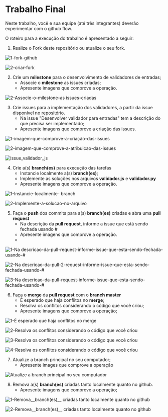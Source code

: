 # Trabalho Final

Neste trabalho, você e sua equipe (até três integrantes) deverão experimentar com o github flow.

O roteiro para a execução do trabalho é apresentado a seguir:

1. Realize o Fork deste repositório ou atualize o seu fork.

![1-fork-github](https://user-images.githubusercontent.com/12356493/235015325-7dfca351-5cf8-4f9f-bdd4-dc7bc4ebbcfd.png)

![2-criar-fork](https://user-images.githubusercontent.com/12356493/235015335-1943952c-6580-4113-9408-99237a348d2e.png)

2. Crie um __milestone__ para o desenvolvimento de validadores de entradas;
    - Associe o __milestone__ as issues criadas;
    - Apresente imagens que comprove a operação.


![2-Associe-o-milestone-as issues-criadas](https://user-images.githubusercontent.com/12356493/235015453-1e9b94d1-9528-4c03-bdea-8f4f4413a9f4.png)


3. Crie issues para a implementação dos validadores, a partir da issue disponível no repositório.
    - Na issue "Desenvolver validador para entradas" tem a descrição do que precisa ser implementado;
    - Apresente imagens que comprove a criação das issues.

![1-imagem-que-comprove-a-criação-das-issues](https://user-images.githubusercontent.com/12356493/235015469-91122f33-9e18-495e-a7a9-518f939c6bb4.png)

![2-imagem-que-comprove-a-atribuicao-das-issues](https://user-images.githubusercontent.com/12356493/235015475-5587d7cf-b07e-4f7b-acbd-ef11a318f5de.png)

![issue_validador_js](https://user-images.githubusercontent.com/5949025/235016500-e4f7dea3-2dc5-49ab-95e5-9dfdceaea8bd.png)

4. Crie a(s) __branch(es)__ para execução das tarefas
    - Instancie localmente a(s) __branch(es)__;
    - Implemente as soluções nos arquivos __validador.js__ e __validador.py__
    - Apresente imagens que comprove a operação.

![1-Instancie-localmente- branch](https://user-images.githubusercontent.com/12356493/235027647-ea994e45-6338-4c2a-a656-80684e52b282.png)

![2-Implemente-a-solucao-no-arquivo](https://user-images.githubusercontent.com/12356493/235027677-6a82b611-0123-4c70-add6-0051167960b0.png)


5. Faça o __push__ dos commits para a(s) __branch(es)__ criadas e abra uma __pull request__
    - Na descrição da __pull request__, informe a issue que está sendo fechada usando #
    - Apresente imagens que comprove a operação.
    - 
![1-Na descricao-da-pull-request-informe-issue-que-esta-sendo-fechada-usando-#](https://user-images.githubusercontent.com/12356493/235027737-6a09a37f-3488-4d13-a73a-57be22b32008.png)

![2-Na descricao-da-pull-2-request-informe-issue-que-esta-sendo-fechada-usando-#](https://user-images.githubusercontent.com/12356493/235027827-01d6a5ac-8517-4432-8685-8c65d27c1e52.png)

![3-Na descricao-da-pull-request-informe-issue-que-esta-sendo-fechada-usando-#](https://user-images.githubusercontent.com/12356493/235027900-ba4fe419-bbe3-4069-8677-9cc78a12be48.png)


6. Faça o __merge__ da __pull request__ com o __branch master__
    - É esperado que haja conflitos no __merge__; 
    - Resolva os conflitos considerando o código que você criou;
    - Apresente imagens que comprove a operação;

![1-É esperado que haja conflitos no merge](https://user-images.githubusercontent.com/12356493/235027978-ff91c1b6-ada2-4c44-8b2f-16b09b4b1b78.png)

![2-Resolva os conflitos considerando o código que você criou](https://user-images.githubusercontent.com/12356493/235028014-6e8e210d-5ad6-4215-bfad-4ac8dd4beddc.png)

![3-Resolva os conflitos considerando o código que você criou](https://user-images.githubusercontent.com/12356493/235028048-d52a6eb6-aa00-4ce3-8154-97a0bda701a4.png)

![4-Resolva os conflitos considerando o código que você criou](https://user-images.githubusercontent.com/12356493/235028099-9a82d610-e5fc-4d57-8d44-0680704553d6.png)


7. Atualize a branch principal no seu computador;
    - Apresente images que comprove a operação
    
![Atualize a branch principal no seu computador](https://user-images.githubusercontent.com/12356493/235028156-e5f13281-a3ee-46c2-a33f-4b1ce5d32f64.png)



8. Remova a(s) __branch(es)__ criadas tanto localmente quanto no github.
    - Apresente imagens que comprove a operação;
    
![1-Remova__branch(es)__ criadas tanto localmente quanto no github](https://user-images.githubusercontent.com/12356493/235028262-f9845e1f-0af4-4c66-859f-135522010a39.png)


![2-Remova__branch(es)__ criadas tanto localmente quanto no github](https://user-images.githubusercontent.com/12356493/235028393-56e3e69b-3e2d-4f55-ab55-2af6beeabbe8.png)

